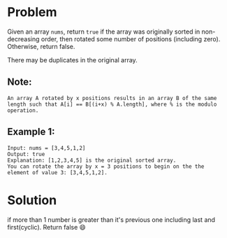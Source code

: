 # Problem

Given an array `nums`, return `true` if the array was originally sorted in non-decreasing order, then rotated some number of positions (including zero). Otherwise, return false.

There may be duplicates in the original array.

## Note:

`An array A rotated by x positions results in an array B of the same length such that A[i] == B[(i+x) % A.length], where % is the modulo operation.`

## Example 1:

```
Input: nums = [3,4,5,1,2]
Output: true
Explanation: [1,2,3,4,5] is the original sorted array.
You can rotate the array by x = 3 positions to begin on the the element of value 3: [3,4,5,1,2].

```

# Solution

if more than 1 number is greater than it's previous one including last and first(cyclic). Return false 😄
